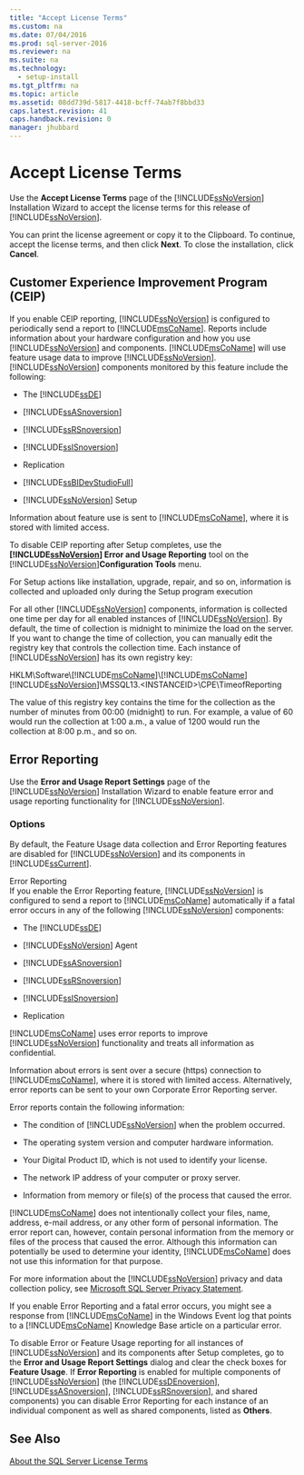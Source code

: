 ```yaml
---
title: "Accept License Terms"
ms.custom: na
ms.date: 07/04/2016
ms.prod: sql-server-2016
ms.reviewer: na
ms.suite: na
ms.technology: 
  - setup-install
ms.tgt_pltfrm: na
ms.topic: article
ms.assetid: 08dd739d-5817-4418-bcff-74ab7f8bbd33
caps.latest.revision: 41
caps.handback.revision: 0
manager: jhubbard
---
```

# Accept License Terms
Use the **Accept License Terms** page of the [!INCLUDE[ssNoVersion](../../Topics/TopicNameContainA/tokens/ssNoVersion_md.md)] Installation Wizard to accept the license terms for this release of [!INCLUDE[ssNoVersion](../../Topics/TopicNameContainA/tokens/ssNoVersion_md.md)].  
  
 You can print the license agreement or copy it to the Clipboard. To continue, accept the license terms, and then click **Next**. To close the installation, click **Cancel**.  
  
## Customer Experience Improvement Program (CEIP)  
 If you enable CEIP reporting, [!INCLUDE[ssNoVersion](../../Topics/TopicNameContainA/tokens/ssNoVersion_md.md)] is configured to periodically send a report to [!INCLUDE[msCoName](../../Topics/TopicNameContainA/tokens/msCoName_md.md)]. Reports include information about your hardware configuration and how you use [!INCLUDE[ssNoVersion](../../Topics/TopicNameContainA/tokens/ssNoVersion_md.md)] and components. [!INCLUDE[msCoName](../../Topics/TopicNameContainA/tokens/msCoName_md.md)] will use feature usage data to improve [!INCLUDE[ssNoVersion](../../Topics/TopicNameContainA/tokens/ssNoVersion_md.md)]. [!INCLUDE[ssNoVersion](../../Topics/TopicNameContainA/tokens/ssNoVersion_md.md)] components monitored by this feature include the following:  
  
-   The [!INCLUDE[ssDE](../../Topics/TopicNameContainA/tokens/ssDE_md.md)]  
  
-   [!INCLUDE[ssASnoversion](../../Topics/TopicNameContainA/tokens/ssASnoversion_md.md)]  
  
-   [!INCLUDE[ssRSnoversion](../../Topics/TopicNameContainA/tokens/ssRSnoversion_md.md)]  
  
-   [!INCLUDE[ssISnoversion](../../Topics/TopicNameContainA/tokens/ssISnoversion_md.md)]  
  
-   Replication  
  
-   [!INCLUDE[ssBIDevStudioFull](../../Topics/TopicNameContainA/tokens/ssBIDevStudioFull_md.md)]  
  
-   [!INCLUDE[ssNoVersion](../../Topics/TopicNameContainA/tokens/ssNoVersion_md.md)] Setup  
  
 Information about feature use is sent to [!INCLUDE[msCoName](../../Topics/TopicNameContainA/tokens/msCoName_md.md)], where it is stored with limited access.  
  
 To disable CEIP reporting after Setup completes, use the **[!INCLUDE[ssNoVersion](../../Topics/TopicNameContainA/tokens/ssNoVersion_md.md)] Error and Usage Reporting** tool on the [!INCLUDE[ssNoVersion](../../Topics/TopicNameContainA/tokens/ssNoVersion_md.md)]**Configuration Tools** menu.  
  
 For Setup actions like installation, upgrade, repair, and so on, information is collected and uploaded only during the Setup program execution  
  
 For all other [!INCLUDE[ssNoVersion](../../Topics/TopicNameContainA/tokens/ssNoVersion_md.md)] components, information is collected one time per day for all enabled instances of [!INCLUDE[ssNoVersion](../../Topics/TopicNameContainA/tokens/ssNoVersion_md.md)]. By default, the time of collection is midnight to minimize the load on the server. If you want to change the time of collection, you can manually edit the registry key that controls the collection time. Each instance of [!INCLUDE[ssNoVersion](../../Topics/TopicNameContainA/tokens/ssNoVersion_md.md)] has its own registry key:  
  
 HKLM\Software\\[!INCLUDE[msCoName](../../Topics/TopicNameContainA/tokens/msCoName_md.md)]\\[!INCLUDE[msCoName](../../Topics/TopicNameContainA/tokens/msCoName_md.md)][!INCLUDE[ssNoVersion](../../Topics/TopicNameContainA/tokens/ssNoVersion_md.md)]\MSSQL13.<INSTANCEID\>\CPE\TimeofReporting  
  
 The value of this registry key contains the time for the collection as the number of minutes from 00:00 (midnight) to run. For example, a value of 60 would run the collection at 1:00 a.m., a value of 1200 would run the collection at 8:00 p.m., and so on.  
  
## Error Reporting  
 Use the **Error and Usage Report Settings** page of the [!INCLUDE[ssNoVersion](../../Topics/TopicNameContainA/tokens/ssNoVersion_md.md)] Installation Wizard to enable feature error and usage reporting functionality for [!INCLUDE[ssNoVersion](../../Topics/TopicNameContainA/tokens/ssNoVersion_md.md)].  
  
### Options  
 By default, the Feature Usage data collection and Error Reporting features are disabled for [!INCLUDE[ssNoVersion](../../Topics/TopicNameContainA/tokens/ssNoVersion_md.md)] and its components in [!INCLUDE[ssCurrent](../../Topics/TopicNameContainA/tokens/ssCurrent_md.md)].  
  
 Error Reporting  
 If you enable the Error Reporting feature, [!INCLUDE[ssNoVersion](../../Topics/TopicNameContainA/tokens/ssNoVersion_md.md)] is configured to send a report to [!INCLUDE[msCoName](../../Topics/TopicNameContainA/tokens/msCoName_md.md)] automatically if a fatal error occurs in any of the following [!INCLUDE[ssNoVersion](../../Topics/TopicNameContainA/tokens/ssNoVersion_md.md)] components:  
  
-   The [!INCLUDE[ssDE](../../Topics/TopicNameContainA/tokens/ssDE_md.md)]  
  
-   [!INCLUDE[ssNoVersion](../../Topics/TopicNameContainA/tokens/ssNoVersion_md.md)] Agent  
  
-   [!INCLUDE[ssASnoversion](../../Topics/TopicNameContainA/tokens/ssASnoversion_md.md)]  
  
-   [!INCLUDE[ssRSnoversion](../../Topics/TopicNameContainA/tokens/ssRSnoversion_md.md)]  
  
-   [!INCLUDE[ssISnoversion](../../Topics/TopicNameContainA/tokens/ssISnoversion_md.md)]  
  
-   Replication  
  
 [!INCLUDE[msCoName](../../Topics/TopicNameContainA/tokens/msCoName_md.md)] uses error reports to improve [!INCLUDE[ssNoVersion](../../Topics/TopicNameContainA/tokens/ssNoVersion_md.md)] functionality and treats all information as confidential.  
  
 Information about errors is sent over a secure (https) connection to [!INCLUDE[msCoName](../../Topics/TopicNameContainA/tokens/msCoName_md.md)], where it is stored with limited access. Alternatively, error reports can be sent to your own Corporate Error Reporting server.  
  
 Error reports contain the following information:  
  
-   The condition of [!INCLUDE[ssNoVersion](../../Topics/TopicNameContainA/tokens/ssNoVersion_md.md)] when the problem occurred.  
  
-   The operating system version and computer hardware information.  
  
-   Your Digital Product ID, which is not used to identify your license.  
  
-   The network IP address of your computer or proxy server.  
  
-   Information from memory or file(s) of the process that caused the error.  
  
 [!INCLUDE[msCoName](../../Topics/TopicNameContainA/tokens/msCoName_md.md)] does not intentionally collect your files, name, address, e-mail address, or any other form of personal information. The error report can, however, contain personal information from the memory or files of the process that caused the error. Although this information can potentially be used to determine your identity, [!INCLUDE[msCoName](../../Topics/TopicNameContainA/tokens/msCoName_md.md)] does not use this information for that purpose.  
  
 For more information about the [!INCLUDE[ssNoVersion](../../Topics/TopicNameContainA/tokens/ssNoVersion_md.md)] privacy and data collection policy, see [Microsoft SQL Server Privacy Statement](../../Topics/TopicNameNotContainA/Microsoft-SQL-Server-Privacy-Statement.md).  
  
 If you enable Error Reporting and a fatal error occurs, you might see a response from [!INCLUDE[msCoName](../../Topics/TopicNameContainA/tokens/msCoName_md.md)] in the Windows Event log that points to a [!INCLUDE[msCoName](../../Topics/TopicNameContainA/tokens/msCoName_md.md)] Knowledge Base article on a particular error.  
  
 To disable Error or Feature Usage reporting for all instances of [!INCLUDE[ssNoVersion](../../Topics/TopicNameContainA/tokens/ssNoVersion_md.md)] and its components after Setup completes, go to the **Error and Usage Report Settings** dialog and clear the check boxes for **Feature Usage**. If **Error Reporting** is enabled for multiple components of [!INCLUDE[ssNoVersion](../../Topics/TopicNameContainA/tokens/ssNoVersion_md.md)] (the [!INCLUDE[ssDEnoversion](../../Topics/TopicNameContainA/tokens/ssDEnoversion_md.md)], [!INCLUDE[ssASnoversion](../../Topics/TopicNameContainA/tokens/ssASnoversion_md.md)], [!INCLUDE[ssRSnoversion](../../Topics/TopicNameContainA/tokens/ssRSnoversion_md.md)], and shared components) you can disable Error Reporting for each instance of an individual component as well as shared components, listed as **Others**.  
  
## See Also  
 [About the SQL Server License Terms](../../Topics/TopicNameNotContainA/About-the-SQL-Server-License-Terms.md)